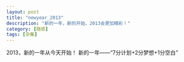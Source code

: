 ```yaml
---
layout: post
title: "newyear_2013"
description: "新的一年，新的开始，2013会更加精彩！"
category: [随感]
tags: [杂集]
---
```

2013，新的一年从今天开始！
新的一年——“7分计划+2分梦想+1分空白”
